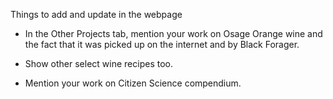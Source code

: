 Things to add and update in the webpage


- In the Other Projects tab, mention your work on Osage Orange wine and the fact that it was picked up on the internet and by Black Forager.
- Show other select wine recipes too.


- Mention your work on Citizen Science compendium.

